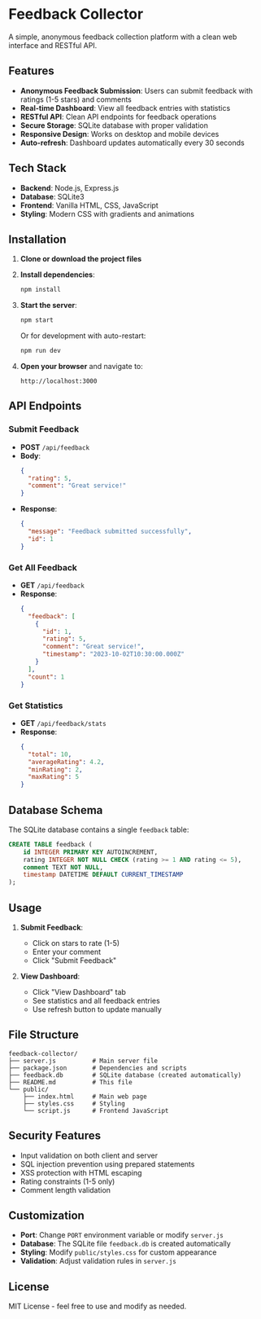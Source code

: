 # Feedback Collector

A simple, anonymous feedback collection platform with a clean web interface and RESTful API.

## Features

- **Anonymous Feedback Submission**: Users can submit feedback with ratings (1-5 stars) and comments
- **Real-time Dashboard**: View all feedback entries with statistics
- **RESTful API**: Clean API endpoints for feedback operations
- **Secure Storage**: SQLite database with proper validation
- **Responsive Design**: Works on desktop and mobile devices
- **Auto-refresh**: Dashboard updates automatically every 30 seconds

## Tech Stack

- **Backend**: Node.js, Express.js
- **Database**: SQLite3
- **Frontend**: Vanilla HTML, CSS, JavaScript
- **Styling**: Modern CSS with gradients and animations

## Installation

1. **Clone or download the project files**

2. **Install dependencies**:
   ```bash
   npm install
   ```

3. **Start the server**:
   ```bash
   npm start
   ```
   
   Or for development with auto-restart:
   ```bash
   npm run dev
   ```

4. **Open your browser** and navigate to:
   ```
   http://localhost:3000
   ```

## API Endpoints

### Submit Feedback
- **POST** `/api/feedback`
- **Body**: 
  ```json
  {
    "rating": 5,
    "comment": "Great service!"
  }
  ```
- **Response**: 
  ```json
  {
    "message": "Feedback submitted successfully",
    "id": 1
  }
  ```

### Get All Feedback
- **GET** `/api/feedback`
- **Response**: 
  ```json
  {
    "feedback": [
      {
        "id": 1,
        "rating": 5,
        "comment": "Great service!",
        "timestamp": "2023-10-02T10:30:00.000Z"
      }
    ],
    "count": 1
  }
  ```

### Get Statistics
- **GET** `/api/feedback/stats`
- **Response**: 
  ```json
  {
    "total": 10,
    "averageRating": 4.2,
    "minRating": 2,
    "maxRating": 5
  }
  ```

## Database Schema

The SQLite database contains a single `feedback` table:

```sql
CREATE TABLE feedback (
    id INTEGER PRIMARY KEY AUTOINCREMENT,
    rating INTEGER NOT NULL CHECK (rating >= 1 AND rating <= 5),
    comment TEXT NOT NULL,
    timestamp DATETIME DEFAULT CURRENT_TIMESTAMP
);
```

## Usage

1. **Submit Feedback**: 
   - Click on stars to rate (1-5)
   - Enter your comment
   - Click "Submit Feedback"

2. **View Dashboard**:
   - Click "View Dashboard" tab
   - See statistics and all feedback entries
   - Use refresh button to update manually

## File Structure

```
feedback-collector/
├── server.js          # Main server file
├── package.json       # Dependencies and scripts
├── feedback.db        # SQLite database (created automatically)
├── README.md          # This file
└── public/
    ├── index.html     # Main web page
    ├── styles.css     # Styling
    └── script.js      # Frontend JavaScript
```

## Security Features

- Input validation on both client and server
- SQL injection prevention using prepared statements
- XSS protection with HTML escaping
- Rating constraints (1-5 only)
- Comment length validation

## Customization

- **Port**: Change `PORT` environment variable or modify `server.js`
- **Database**: The SQLite file `feedback.db` is created automatically
- **Styling**: Modify `public/styles.css` for custom appearance
- **Validation**: Adjust validation rules in `server.js`

## License

MIT License - feel free to use and modify as needed.
